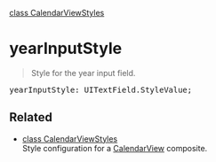[class CalendarViewStyles](CalendarViewStyles.md)

# yearInputStyle

> Style for the year input field.

<pre class="docgen_signature">yearInputStyle: UITextField.StyleValue;</pre>

## Related

- [<!--{ref:class}-->class CalendarViewStyles](CalendarViewStyles.md) \
    Style configuration for a [CalendarView](CalendarView.md) composite.
